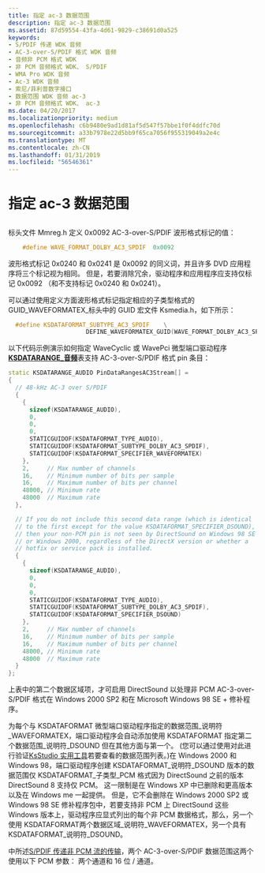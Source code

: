 ```yaml
---
title: 指定 ac-3 数据范围
description: 指定 ac-3 数据范围
ms.assetid: 87d59554-43fa-4d61-9829-c38691d0a525
keywords:
- S/PDIF 传递 WDK 音频
- AC-3-over-S/PDIF 格式 WDK 音频
- 音频非 PCM 格式 WDK
- 非 PCM 音频格式 WDK、 S/PDIF
- WMA Pro WDK 音频
- Ac-3 WDK 音频
- 索尼/菲利普数字接口
- 数据范围 WDK 音频 ac-3
- 非 PCM 音频格式 WDK、 ac-3
ms.date: 04/20/2017
ms.localizationpriority: medium
ms.openlocfilehash: c6b9480e9ad1d81af5d547f57bbe1f0f4ddfc70d
ms.sourcegitcommit: a33b7978e22d5bb9f65ca7056f955319049a2e4c
ms.translationtype: MT
ms.contentlocale: zh-CN
ms.lasthandoff: 01/31/2019
ms.locfileid: "56546361"
---
```

# <a name="specifying-ac-3-data-ranges"></a>指定 ac-3 数据范围


## <span id="specifying_ac_3_data_ranges"></span><span id="SPECIFYING_AC_3_DATA_RANGES"></span>


标头文件 Mmreg.h 定义 0x0092 AC-3-over-S/PDIF 波形格式标记的值：

```cpp
    #define WAVE_FORMAT_DOLBY_AC3_SPDIF  0x0092
```

波形格式标记 0x0240 和 0x0241 是 0x0092 的同义词，并且许多 DVD 应用程序将三个标记视为相同。 但是，若要消除冗余，驱动程序和应用程序应支持仅标记 0x0092 （和不支持标记 0x0240 和 0x0241）。

可以通过使用定义方面波形格式标记指定相应的子类型格式的 GUID\_WAVEFORMATEX\_标头中的 GUID 宏文件 Ksmedia.h，如下所示：

```cpp
  #define KSDATAFORMAT_SUBTYPE_AC3_SPDIF    \
                      DEFINE_WAVEFORMATEX_GUID(WAVE_FORMAT_DOLBY_AC3_SPDIF)
```

以下代码示例演示如何指定 WaveCyclic 或 WavePci 微型端口驱动程序[ **KSDATARANGE\_音频**](https://msdn.microsoft.com/library/windows/hardware/ff537096)表支持 AC-3-over-S/PDIF 格式 pin 条目：

```cpp
static KSDATARANGE_AUDIO PinDataRangesAC3Stream[] =
{
  // 48-kHz AC-3 over S/PDIF
  {
    {
      sizeof(KSDATARANGE_AUDIO),
      0,
      0,
      0,
      STATICGUIDOF(KSDATAFORMAT_TYPE_AUDIO),
      STATICGUIDOF(KSDATAFORMAT_SUBTYPE_DOLBY_AC3_SPDIF),
      STATICGUIDOF(KSDATAFORMAT_SPECIFIER_WAVEFORMATEX)
    },
    2,     // Max number of channels
    16,    // Minimum number of bits per sample
    16,    // Maximum number of bits per channel
    48000, // Minimum rate
    48000  // Maximum rate
  },

  // If you do not include this second data range (which is identical
  // to the first except for the value KSDATAFORMAT_SPECIFIER_DSOUND),
  // then your non-PCM pin is not seen by DirectSound on Windows 98 SE
  // or Windows 2000, regardless of the DirectX version or whether a
  // hotfix or service pack is installed.
  {
    {
      sizeof(KSDATARANGE_AUDIO),
      0,
      0,
      0,
      STATICGUIDOF(KSDATAFORMAT_TYPE_AUDIO),
      STATICGUIDOF(KSDATAFORMAT_SUBTYPE_DOLBY_AC3_SPDIF),
      STATICGUIDOF(KSDATAFORMAT_SPECIFIER_DSOUND)
    },
    2,     // Max number of channels
    16,    // Minimum number of bits per sample
    16,    // Maximum number of bits per channel
    48000, // Minimum rate
    48000  // Maximum rate
  }
};
```

上表中的第二个数据区域项，才可启用 DirectSound 以处理非 PCM AC-3-over-S/PDIF 格式在 Windows 2000 SP2 和在 Microsoft Windows 98 SE + 修补程序。

为每个与 KSDATAFORMAT 微型端口驱动程序指定的数据范围\_说明符\_WAVEFORMATEX，端口驱动程序会自动添加使用 KSDATAFORMAT 指定第二个数据范围\_说明符\_DSOUND 但在其他方面与第一个。 (您可以通过使用对此进行验证[KsStudio 实用工具](ksstudio-utility.md)若要查看的数据范围列表。)在 Windows 2000 和 Windows 98，端口驱动程序创建 KSDATAFORMAT\_说明符\_DSOUND 版本的数据范围仅 KSDATAFORMAT\_子类型\_PCM 格式因为 DirectSound 之前的版本DirectSound 8 支持仅 PCM。 这一限制是在 Windows XP 中已删除和更高版本以及在 Windows me 一起提供。 但是，它不会删除在 Windows 2000 SP2 或 Windows 98 SE 修补程序包中，若要支持非 PCM 上 DirectSound 这些 Windows 版本上，驱动程序应显式列出的每个非 PCM 数据格式，那么，另一个使用 KSDATAFORMAT两个数据区域\_说明符\_WAVEFORMATEX，另一个具有 KSDATAFORMAT\_说明符\_DSOUND。

中所述[S/PDIF 传递非 PCM 流的传输](s-pdif-pass-through-transmission-of-non-pcm-streams.md)，两个 AC-3-over-S/PDIF 数据范围这两个使用以下 PCM 参数： 两个通道和 16 位 / 通道。

 

 





